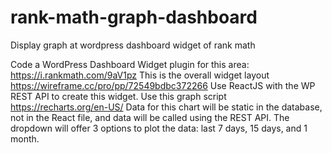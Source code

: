 # rank-math-graph-dashboard
Display graph at wordpress dashboard widget of rank math

Code a WordPress Dashboard Widget plugin for this area: https://i.rankmath.com/9aV1pz
This is the overall widget layout https://wireframe.cc/pro/pp/72549bdbc372266
Use ReactJS with the WP REST API to create this widget.
Use this graph script https://recharts.org/en-US/
Data for this chart will be static in the database, not in the React file, and data will be called using the REST API.
The dropdown will offer 3 options to plot the data: last 7 days, 15 days, and 1 month.
